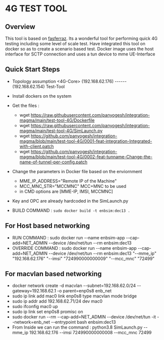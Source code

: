 # 4G TEST TOOL

## Overview
This tool is based on [fasferraz](https://github.com/fasferraz/eNB.git).
Its a wonderful tool for performing quick 4G testing including some level of scale test.
Have integrated this tool on docker so as to create a scenario based test.
Docker image uses the host interface for SCTP connection and uses a tun device
to mme UE-Interface

## Quick Start Steps
* Topology assumption
     <4G-Core> (192.168.62.176) ------ (192.168.62.154) Test-Tool
* Install dockers on the system
* Get the files : 
    - wget https://raw.githubusercontent.com/panyogesh/integration-magma/main/test-tool-4G/Dockerfile
    - wget https://raw.githubusercontent.com/panyogesh/integration-magma/main/test-tool-4G/SimLaunch.py
    - wget https://github.com/panyogesh/integration-magma/blob/main/test-tool-4G/0001-feat-integration-Integrated-with-client.patch
    - wget https://github.com/panyogesh/integration-magma/blob/main/test-tool-4G/0002-feat-tunname-Change-the-name-of-tunnel-per-config.patch
    
* Change the parameters in Docker file based on the enviornment
    - MME_IP_ADDRESS="Remote IP of the Machine"
    - MCC_MNC_STR="MCCMNC" MCC+MNC to be used
    - in CMD options are [MME-IP, IMSI, MCCMNC]
    
* Key and OPC are already hardcoded in the SimLaunch.py
* BUILD COMMAND : ```sudo docker build -t enbsim:dec13 .```

## For Host based networking
* RUN COMMAND : sudo docker run  --name enbsim-app --cap-add=NET_ADMIN --device /dev/net/tun --rm  enbsim:dec13
* OVERRIDE COMMAND : sudo docker run  --name enbsim-app --cap-add=NET_ADMIN --device /dev/net/tun --rm  enbsim:dec13 "--mme_ip" "192.168.62.176" "--imsi" "724990000000009" "--mcc_mnc" "72499"

## For macvlan based networking
* docker network create -d macvlan --subnet=192.168.62.0/24 --gateway=192.168.62.1  -o parent=enp0s8 enb_net
* sudo ip link add mac0 link enp0s8 type macvlan mode bridge
* sudo ip addr add 192.168.62.71/24 dev mac0
* sudo ifconfig mac0 up
* sudo ip link set enp0s8 promisc on
* sudo docker run --rm --cap-add=NET_ADMIN --device /dev/net/tun -it --network=enb_net --entrypoint bash enbsim:dec13
* From Inside we can run the command : python3.8 SimLaunch.py --mme_ip 192.168.62.176 --imsi 724990000000008 --mcc_mnc 72499


          
